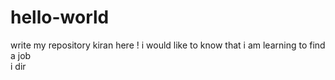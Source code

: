 # hello-world
write my repository 
kiran here !
i would like to know that  i am learning to find  a job  
i 
dir
